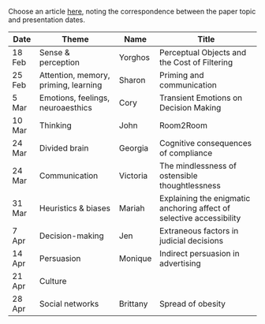 Choose an article [here](https://www.dropbox.com/home/hcc-articles/articles%20-%20selection%20for%20critical%20review), noting the correspondence between the paper topic and presentation dates.

| Date    | Theme |Name | Title |
| ------- | ---- |---- | ----- |
| 18 Feb | Sense & perception | Yorghos | Perceptual Objects and the Cost of Filtering |
| 25 Feb | Attention, memory, priming, learning | Sharon | Priming and communication |
| 5 Mar   | Emotions, feelings, neuroaesthics | Cory  |  Transient Emotions on Decision Making |
| 10 Mar   | Thinking | John | Room2Room
| 24 Mar   | Divided brain | Georgia | Cognitive consequences of compliance |
| 24 Mar  | Communication | Victoria | The mindlessness of ostensible thoughtlessness |
| 31 Mar | Heuristics & biases | Mariah | Explaining the enigmatic anchoring affect of selective accessibility|
| 7 Apr  | Decision-making | Jen | Extraneous factors in judicial decisions |
| 14 Apr  | Persuasion | Monique | Indirect persuasion in advertising |
| 21 Apr   | Culture |  |  |
| 28 Apr  | Social networks | Brittany | Spread of obesity |
